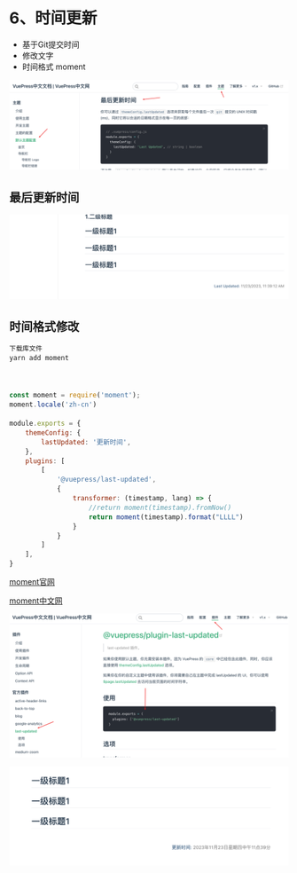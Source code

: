 # 6、时间更新

- 基于Git提交时间
- 修改文字
- 时间格式 moment

![image-20231123121036174](./vuepress.assist/image-20231123121036174.png)



## 最后更新时间

![image-20231123121236506](./vuepress.assist/image-20231123121236506.png)

## 时间格式修改

```js
下载库文件
yarn add moment



const moment = require('moment');
moment.locale('zh-cn')

module.exports = {
    themeConfig: {
        lastUpdated: '更新时间',
    },
    plugins: [
        [
            '@vuepress/last-updated',
            {
                transformer: (timestamp, lang) => {
                    //return moment(timestamp).fromNow()
                    return moment(timestamp).format("LLLL")
                }
            }
        ]
    ],
}
```

[moment官网](https://momentjs.com/)

[moment中文网](https://momentjs.cn/)



![image-20231123121458089](./vuepress.assist/image-20231123121458089.png)

![image-20231123131116684](./vuepress.assist/image-20231123131116684.png)